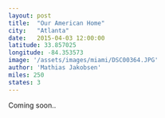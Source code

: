 ```yaml
---
layout: post
title:  "Our American Home"
city:   "Atlanta"
date:   2015-04-03 12:00:00
latitude: 33.857025
longitude: -84.353573
image: '/assets/images/miami/DSC00364.JPG'
author: 'Mathias Jakobsen'
miles: 250
states: 3
---
```


Coming soon..
